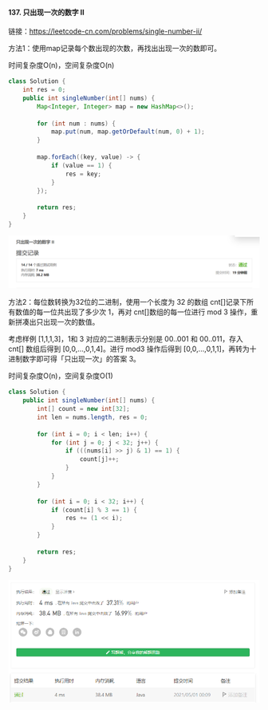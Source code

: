 #### 137. 只出现一次的数字 II

链接：https://leetcode-cn.com/problems/single-number-ii/

方法1：使用map记录每个数出现的次数，再找出出现一次的数即可。

时间复杂度O(n)，空间复杂度O(n)

```java
class Solution {
    int res = 0;
    public int singleNumber(int[] nums) {
        Map<Integer, Integer> map = new HashMap<>();
        
        for (int num : nums) {
            map.put(num, map.getOrDefault(num, 0) + 1);
        }

        map.forEach((key, value) -> {
            if (value == 1) {
                res = key;
            }
        });

        return res;
    }
}
```

![image-20210501001020738](137.只出现一次的数字II.assets/image-20210501001020738-1620824684559.png)

方法2：每位数转换为32位的二进制，使用一个长度为 32 的数组 cnt[]记录下所有数值的每一位共出现了多少次 1，再对 cnt[]数组的每一位进行 mod 3 操作，重新拼凑出只出现一次的数值。

考虑样例 [1,1,1,3]，1和 3 对应的二进制表示分别是 00..001 和 00..011，存入 cnt[] 数组后得到 [0,0,...,0,1,4]。进行 mod3 操作后得到 [0,0,...,0,1,1]，再转为十进制数字即可得「只出现一次」的答案 3。

时间复杂度O(n)，空间复杂度O(1)

```java
class Solution {
    public int singleNumber(int[] nums) {
        int[] count = new int[32];
        int len = nums.length, res = 0;
        
        for (int i = 0; i < len; i++) {
            for (int j = 0; j < 32; j++) {
                if (((nums[i] >> j) & 1) == 1) {
                    count[j]++;
                }
            } 
        }

        for (int i = 0; i < 32; i++) {
            if (count[i] % 3 == 1) {
                res += (1 << i);
            }
        }

        return res;
    }
}
```

![image-20210501000941179](137.只出现一次的数字II.assets/image-20210501000941179-1620824694128.png)